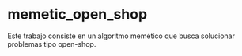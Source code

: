 # memetic_open_shop

Este trabajo consiste en un algoritmo memético que busca solucionar problemas tipo open-shop.
